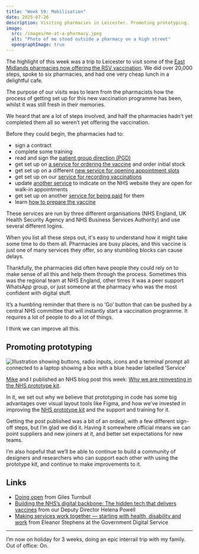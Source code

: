 ```yaml
---
title: "Week 59: Mobilisation"
date: 2025-07-26
description: Visiting pharmacies in Leicester. Promoting prototyping.
image:
  src: /images/me-at-a-pharmacy.jpeg
  alt: "Photo of me stood outside a pharmacy on a high street"
  opengraphImage: true
---
```


The highlight of this week was a trip to Leicester to visit some of the [East Midlands pharmacies now offering the RSV vaccination](https://www.england.nhs.uk/midlands/2025/07/08/east-midlands-pharmacies-begin-roll-out-of-free-rsv-vaccine/). We did over 20,000 steps, spoke to six pharmacies, and had one very cheap lunch in a delightful cafe.

The purpose of our visits was to learn from the pharmacists how the process of getting set up for this new vaccination programme has been, whilst it was still fresh in their memories.

We heard that are a lot of steps involved, and half the pharmacies hadn’t yet completed them all so weren’t yet offering the vaccination.

Before they could begin, the pharmacies had to:

* sign a contract
* complete some training
* read and sign the [patient group direction (PGD)](https://www.gov.uk/government/publications/respiratory-syncytial-virus-rsv-vaccine-pgd-template)
* get set up on [a service for ordering the vaccine](https://www.service-catalogue.nhs.uk/services/Immform) and order initial stock
* get set up on a different [new service for opening appointment slots](https://www.service-catalogue.nhs.uk/services/manage-your-appointments)
* get set up on our [service for recording vaccinations](https://www.service-catalogue.nhs.uk/services/record-a-vaccination)
* update [another service](https://www.service-catalogue.nhs.uk/services/profile-manager) to indicate on the NHS website they are open for walk-in appointments
* get set up on another [service for being paid](https://www.service-catalogue.nhs.uk/services/manage-your-service-pharmacy) for them
* learn [how to prepare the vaccine](https://media.pfizerpro.com/?media=6368843033112)

These services are run by three different organisations (NHS England, UK Health Security Agency and NHS Business Services Authority) and use several different logins.

When you list all these steps out, it's easy to understand how it might take some time to do them all. Pharmacies are busy places, and this vaccine is just one of many services they offer, so any stumbling blocks can cause delays.

Thankfully, the pharmacies did often have people they could rely on to make sense of all this and help them through the process. Sometimes this was the regional team at NHS England, other times it was a peer support WhatsApp group, or just someone at the pharmacy who was the most confident with digital stuff.

It’s a humbling reminder that there is no ‘Go’ button that can be pushed by a central NHS committee that will instantly start a vaccination programme. It requires a lot of people to do a lot of things.

I think we can improve all this.

## Promoting prototyping

![Illustration showing buttons, radio inputs, icons and a terminal prompt all connected to a laptop showing a box with a blue header labelled ‘Service’](/images/prototype-kit-blog-header.png )

[Mike](https://mikegallagher.org) and I published an NHS blog post this week: [Why we are reinvesting in the NHS prototype kit](https://digital.nhs.uk/blog/design-matters/2025/why-we-are-reinvesting-in-the-nhs-prototype-kit).

In it, we set out why we believe that prototyping in code has some big advantages over visual layout tools like Figma, and how we’ve invested in improving the [NHS prototype kit](https://prototype-kit.service-manual.nhs.uk) and the support and training for it.

Getting the post published was a bit of an ordeal, with a few different sign-off steps, but I’m glad we did it. Having it somewhere official means we can point suppliers and new joiners at it, and better set expectations for new teams.

I’m also hopeful that we’ll be able to continue to build a community of designers and researchers who can support each other with using the prototype kit, and continue to make improvements to it.

## Links

* [Doing open](https://gilest.org/doingopen/) from Giles Turnbull
* [Building the NHS’s digital backbone: The hidden tech that delivers vaccines](https://www.linkedin.com/pulse/building-nhss-digital-backbone-hidden-tech-delivers-vaccines-powell-k9d2e/) from our Deputy Director Helena Powell
* [Making services work together — starting with health, disability and work](https://gds.blog.gov.uk/2025/06/04/making-services-work-together-starting-with-health-disability-and-work/) from Eleanor Stephens at the Government Digital Service

---

I’m now on holiday for 3 weeks, doing an epic interrail trip with my family. Out of office: On.
